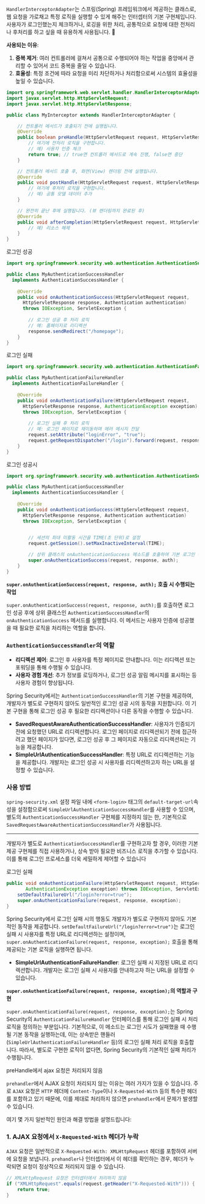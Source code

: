 
`HandlerInterceptorAdapter`는 스프링(Spring) 프레임워크에서 제공하는 클래스로, 웹 요청을 가로채고 특정 로직을 실행할 수 있게 해주는 인터셉터의 기본 구현체입니다. 사용자가 로그인했는지 체크하거나, 로깅을 위한 처리, 공통적으로 요청에 대한 전처리나 후처리를 하고 싶을 때 유용하게 사용됩니다. 🌟

**사용되는 이유**:

1. **중복 제거**: 여러 컨트롤러에 걸쳐서 공통으로 수행되어야 하는 작업을 중앙에서 관리할 수 있어서 코드 중복을 줄일 수 있습니다.
2. **효율성**: 특정 조건에 따라 요청을 미리 차단하거나 처리함으로써 시스템의 효율성을 높일 수 있습니다.




```java
import org.springframework.web.servlet.handler.HandlerInterceptorAdapter;
import javax.servlet.http.HttpServletRequest;
import javax.servlet.http.HttpServletResponse;

public class MyInterceptor extends HandlerInterceptorAdapter {

    // 컨트롤러 메서드가 호출되기 전에 실행됩니다.
    @Override
    public boolean preHandle(HttpServletRequest request, HttpServletResponse response, Object handler) {
        // 여기에 전처리 로직을 구현합니다.
        // 예) 사용자 인증 체크
        return true; // true면 컨트롤러 메서드로 계속 진행, false면 중단
    }

    // 컨트롤러 메서드 호출 후, 화면(View) 렌더링 전에 실행됩니다.
    @Override
    public void postHandle(HttpServletRequest request, HttpServletResponse response, Object handler, ModelAndView modelAndView) {
        // 여기에 후처리 로직을 구현합니다.
        // 예) 공통 모델 데이터 추가
    }

    // 완전히 끝난 후에 실행됩니다. (뷰 렌더링까지 완료된 후)
    @Override
    public void afterCompletion(HttpServletRequest request, HttpServletResponse response, Object handler, Exception ex) {
        // 예) 리소스 해제
    }
}


```

로그인 성공

```java
import org.springframework.security.web.authentication.AuthenticationSuccessHandler;

public class MyAuthenticationSuccessHandler 
  implements AuthenticationSuccessHandler {
    
    @Override
    public void onAuthenticationSuccess(HttpServletRequest request, 
      HttpServletResponse response, Authentication authentication) 
      throws IOException, ServletException {
        
        // 로그인 성공 후 처리 로직
        // 예: 홈페이지로 리디렉션
        response.sendRedirect("/homepage");
    }
}

```

로그인 실패

```java
import org.springframework.security.web.authentication.AuthenticationFailureHandler;

public class MyAuthenticationFailureHandler 
  implements AuthenticationFailureHandler {
    
    @Override
    public void onAuthenticationFailure(HttpServletRequest request, 
      HttpServletResponse response, AuthenticationException exception) 
      throws IOException, ServletException {
        
        // 로그인 실패 후 처리 로직
        // 예: 로그인 페이지로 재이동하며 에러 메시지 전달
        request.setAttribute("loginError", "true");
        request.getRequestDispatcher("/login").forward(request, response);
    }
}

```


로그인 성공시 

```java
import org.springframework.security.web.authentication.AuthenticationSuccessHandler;

public class MyAuthenticationSuccessHandler 
  implements AuthenticationSuccessHandler {
    
    @Override
    public void onAuthenticationSuccess(HttpServletRequest request, 
      HttpServletResponse response, Authentication authentication) 
      throws IOException, ServletException {

        
		// 세션의 최대 미활동 시간을 TIME(초 단위)로 설정
        request.getSession().setMaxInactiveInterval(TIME);  

		// 상위 클래스의 onAuthenticationSuccess 메소드를 호출하여 기본 로그인 성공 처리를 실행
		super.onAuthenticationSuccess(request, response, auth);
    }
}
```


**`super.onAuthenticationSuccess(request, response, auth);` 호출 시 수행되는 작업**

`super.onAuthenticationSuccess(request, response, auth);`를 호출하면 로그인 성공 후에 상위 클래스인 `AuthenticationSuccessHandler`의 `onAuthenticationSuccess` 메서드를 실행합니다. 이 메서드는 사용자 인증에 성공했을 때 필요한 로직을 처리하는 역할을 합니다.

### `AuthenticationSuccessHandler`의 역할

- **리디렉션 제어**: 로그인 후 사용자를 특정 페이지로 안내합니다. 이는 리디렉션 또는 포워딩을 통해 수행될 수 있습니다.
- **사용자 경험 개선**: 추가 정보를 로딩하거나, 로그인 성공 알림 메시지를 표시하는 등 사용자 경험이 향상됩니다.

Spring Security에서는 `AuthenticationSuccessHandler`의 기본 구현을 제공하여, 개발자가 별도로 구현하지 않아도 일반적인 로그인 성공 시의 동작을 지원합니다. 이 기본 구현을 통해 로그인 성공 후 필요한 리디렉션이나 다른 동작을 수행할 수 있습니다.

- **SavedRequestAwareAuthenticationSuccessHandler**: 사용자가 인증되기 전에 요청했던 URL로 리디렉션합니다. 로그인 페이지로 리디렉션되기 전에 접근하려고 했던 페이지가 있다면, 로그인 성공 후 그 페이지로 자동으로 리디렉션되는 기능을 제공합니다.
- **SimpleUrlAuthenticationSuccessHandler**: 특정 URL로 리디렉션하는 기능을 제공합니다. 개발자는 로그인 성공 시 사용자를 리디렉션하고자 하는 URL을 설정할 수 있습니다.


### 사용 방법

`spring-security.xml` 설정 파일 내에 `<form-login>` 태그의 `default-target-url`속성을 설정함으로써 `SimpleUrlAuthenticationSuccessHandler`를 사용할 수 있으며, 별도의 `AuthenticationSuccessHandler` 구현체를 지정하지 않는 한, 기본적으로 `SavedRequestAwareAuthenticationSuccessHandler`가 사용됩니다.

---

개발자가 별도로 `AuthenticationSuccessHandler`를 구현하고자 할 경우, 이러한 기본 제공 구현체를 직접 사용하거나, 상속 받아 필요한 비즈니스 로직을 추가할 수 있습니다. 이를 통해 로그인 프로세스를 더욱 세밀하게 제어할 수 있습니다


로그인 실패

```java
public void onAuthenticationFailure(HttpServletRequest request, HttpServletResponse response,  
       AuthenticationException exception) throws IOException, ServletException {  
    setDefaultFailureUrl("/login?error=true");  
    super.onAuthenticationFailure(request, response, exception);  
}
```


Spring Security에서 로그인 실패 시의 행동도 개발자가 별도로 구현하지 않아도 기본적인 동작을 제공합니다. `setDefaultFailureUrl("/login?error=true")`는 로그인 실패 시 사용자를 특정 URL로 리디렉션하는 설정이며, `super.onAuthenticationFailure(request, response, exception);` 호출을 통해 제공되는 기본 로직을 실행하면 됩니다.

- **SimpleUrlAuthenticationFailureHandler**: 로그인 실패 시 지정된 URL로 리디렉션합니다. 개발자는 로그인 실패 시 사용자를 안내하고자 하는 URL을 설정할 수 있습니다.

**`super.onAuthenticationFailure(request, response, exception);`의 역할과 구현**

`super.onAuthenticationFailure(request, response, exception);`는 Spring Security의 `AuthenticationFailureHandler` 인터페이스를 통해 로그인 실패 시 처리 로직을 정의하는 부분입니다. 기본적으로, 이 메소드는 로그인 시도가 실패했을 때 수행될 기본 동작을 실행하는데, 이는 상속받은 핸들러(`SimpleUrlAuthenticationFailureHandler` 등)의 로그인 실패 처리 로직을 호출합니다. 따라서, 별도로 구현한 로직이 없다면, Spring Security의 기본적인 실패 처리가 수행됩니다.


preHandle에서   ajax 요청은 처리되지 않음 

`prehandler`에서 AJAX 요청이 처리되지 않는 이유는 여러 가지가 있을 수 있습니다. 주로 `AJAX` 요청은 `HTTP` 헤더에 `Content-Type`이나 `X-Requested-With` 등의 특수한 헤더를 포함하고 있기 때문에, 이를 제대로 처리하지 않으면 `prehandler`에서 문제가 발생할 수 있습니다.

여기 몇 가지 일반적인 원인과 해결 방법을 설명드립니다:

### 1. **AJAX 요청에서 `X-Requested-With` 헤더가 누락**

`AJAX` 요청은 일반적으로 `X-Requested-With: XMLHttpRequest` 헤더를 포함하여 서버에 요청을 보냅니다. `prehandler`나 인터셉터에서 이 헤더를 확인하는 경우, 헤더가 누락되면 요청이 정상적으로 처리되지 않을 수 있습니다.


```java
// XMLHttpRequest 요청은 인터셉터에서 처리하지 않음  
if ("XMLHttpRequest".equals(request.getHeader("X-Requested-With"))) {  
    return true;  
}
```